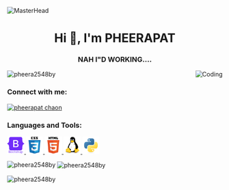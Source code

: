 ![MasterHead](https://cdn-images-1.medium.com/v2/resize:fill:1600:480/gravity:fp:0.5:0.4/1*rB-3Q2k7o9qk8IyAzx-TRA.gif)
<h1 align="center">Hi 👋, I'm PHEERAPAT</h1>
<h3 align="center">NAH I"D WORKING....</h3>
<img align="right" alt="Coding" wigth="400" src="https://gifdb.com/images/high/programming-stick-figure-going-crazy-on-fire-j6ii4pju9xdtnsbr.gif">
 
<p align="left"> <img src="https://komarev.com/ghpvc/?username=pheera2548by&label=Profile%20views&color=0e75b6&style=flat" alt="pheera2548by" /> </p>

<h3 align="left">Connect with me:</h3>
<p align="left">
<a href="https://fb.com/Pheerapat Chaon" target="blank"><img align="center" src="https://raw.githubusercontent.com/rahuldkjain/github-profile-readme-generator/master/src/images/icons/Social/facebook.svg" alt="pheerapat chaon" height="30" width="40" /></a>
</p>

<h3 align="left">Languages and Tools:</h3>
<p align="left"> <a href="https://getbootstrap.com" target="_blank" rel="noreferrer"> <img src="https://raw.githubusercontent.com/devicons/devicon/master/icons/bootstrap/bootstrap-plain-wordmark.svg" alt="bootstrap" width="40" height="40"/> </a> <a href="https://www.w3schools.com/css/" target="_blank" rel="noreferrer"> <img src="https://raw.githubusercontent.com/devicons/devicon/master/icons/css3/css3-original-wordmark.svg" alt="css3" width="40" height="40"/> </a> <a href="https://www.w3.org/html/" target="_blank" rel="noreferrer"> <img src="https://raw.githubusercontent.com/devicons/devicon/master/icons/html5/html5-original-wordmark.svg" alt="html5" width="40" height="40"/> </a> <a href="https://www.linux.org/" target="_blank" rel="noreferrer"> <img src="https://raw.githubusercontent.com/devicons/devicon/master/icons/linux/linux-original.svg" alt="linux" width="40" height="40"/> </a> <a href="https://www.python.org" target="_blank" rel="noreferrer"> <img src="https://raw.githubusercontent.com/devicons/devicon/master/icons/python/python-original.svg" alt="python" width="40" height="40"/> </a> </p>

<p><img align="left" src="https://github-readme-stats.vercel.app/api/top-langs?username=pheera2548by&show_icons=true&locale=en&layout=compact" alt="pheera2548by" /></p>

<p>&nbsp;<img align="center" src="https://github-readme-stats.vercel.app/api?username=pheera2548by&show_icons=true&locale=en" alt="pheera2548by" /></p>

<p><img align="center" src="https://github-readme-streak-stats.herokuapp.com/?user=pheera2548by&" alt="pheera2548by" /></p>
